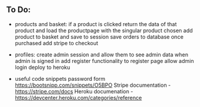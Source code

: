 ## To Do:

- products and basket:
  if a product is clicked return the data of that product and load the productpage with the singular product chosen
  add product to basket and save to session
  save orders to database once purchased
  add stripe to checkout

- profiles:
  create admin session and allow them to see admin data when admin is signed in
  add register functionality to register page
  allow admin login
  deploy to heroku

* useful code snippets
  password form
  https://bootsnipp.com/snippets/O5BPO
  Stripe documentation - https://stripe.com/docs
  Heroku documenation - https://devcenter.heroku.com/categories/reference
